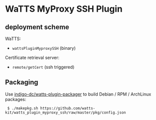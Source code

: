WaTTS MyProxy SSH Plugin
========================

deployment scheme
-----------------

WaTTS:
 - `wattsPluginMyproxySSH` (binary)


Certificate retrieval server:
 - `remote/getCert` (ssh triggered)


Packaging
---------

Use [indigo-dc/watts-plugin-packager](https://github.com/indigo-dc/watts-plugin-packager) to build Debian / RPM / ArchLinux packages:

```
 $ ./makepkg.sh https://github.com/watts-kit/watts_plugin_myproxy_ssh/raw/master/pkg/config.json
```
